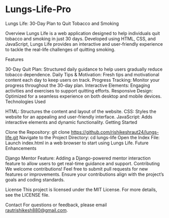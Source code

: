 # Lungs-Life-Pro
Lungs Life: 30-Day Plan to Quit Tobacco and Smoking

Overview
Lungs Life is a web application designed to help individuals quit tobacco and smoking in just 30 days. Developed using HTML, CSS, and JavaScript, Lungs Life provides an interactive and user-friendly experience to tackle the real-life challenges of quitting smoking.

Features

30-Day Quit Plan: Structured daily guidance to help users gradually reduce tobacco dependence.
Daily Tips & Motivation: Fresh tips and motivational content each day to keep users on track.
Progress Tracking: Monitor your progress throughout the 30-day plan.
Interactive Elements: Engaging activities and exercises to support quitting efforts.
Responsive Design: Optimized for a seamless experience on both desktop and mobile devices.
Technologies Used

HTML: Structures the content and layout of the website.
CSS: Styles the website for an appealing and user-friendly interface.
JavaScript: Adds interactive elements and dynamic functionality.
Getting Started

Clone the Repository:
git clone https://github.com/rishikeshraut24/lungs-life.git
Navigate to the Project Directory:
cd lungs-life
Open the Index File:
Launch index.html in a web browser to start using Lungs Life.
Future Enhancements

Django Mentor Feature: Adding a Django-powered mentor interaction feature to allow users to get real-time guidance and support.
Contributing
We welcome contributions! Feel free to submit pull requests for new features or improvements. Ensure your contributions align with the project’s goals and coding standards.

License
This project is licensed under the MIT License. For more details, see the LICENSE file.

Contact
For questions or feedback, please email rautrishikesh880@gmail.com.
